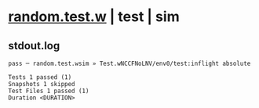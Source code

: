 # [random.test.w](../../../../../../examples/tests/sdk_tests/math/random.test.w) | test | sim

## stdout.log
```log
pass ─ random.test.wsim » Test.wNCCFNoLNV/env0/test:inflight absolute

Tests 1 passed (1)
Snapshots 1 skipped
Test Files 1 passed (1)
Duration <DURATION>
```

